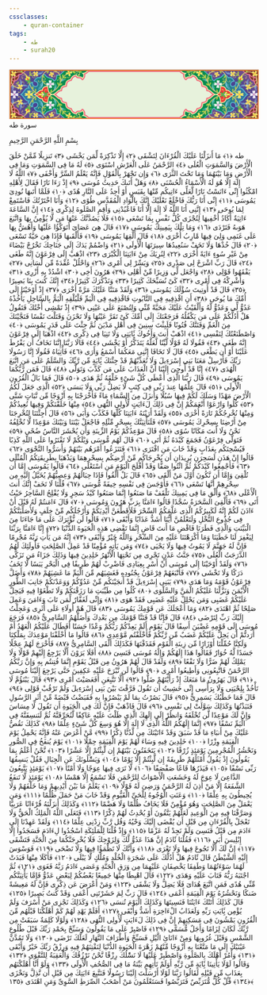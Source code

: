 ```yaml
---
cssclasses:
    - quran-container
tags:
    - طه
    - surah20
---
```

<div class="quran-container">
<span class="second-border"></span>
<span class="border"></span>
<div class="head-container">
<img src="https://raw.githubusercontent.com/LORDyyyyy/obsidian-the_quran_vault/main/src/webview/surah_head.png" height=100>
<div class="surah-name">
<span class="surah-name-fnt">سورة طه</span>
</div>
</div>
<div class="quran-content">
<div class="name-of-god"> <p> بِسْمِ اللَّهِ الرَّحْمَنِ الرَّحِيمِ </p></div>
<p>
<span class="sign" id="f1">طه <span>﴿</span>١<span>﴾</span></span>
<span class="sign" id="f2">مَا أَنزَلْنَا عَلَيْكَ الْقُرْءَانَ لِتَشْقَى <span>﴿</span>٢<span>﴾</span></span>
<span class="sign" id="f3">إِلَّا تَذْكِرَةً لِّمَن يَخْشَى <span>﴿</span>٣<span>﴾</span></span>
<span class="sign" id="f4">تَنزِيلًا مِّمَّنْ خَلَقَ الْأَرْضَ وَالسَّمَوَتِ الْعُلَى <span>﴿</span>٤<span>﴾</span></span>
<span class="sign" id="f5">الرَّحْمَنُ عَلَى الْعَرْشِ اسْتَوَى <span>﴿</span>٥<span>﴾</span></span>
<span class="sign" id="f6">لَهُ مَا فِى السَّمَوَتِ وَمَا فِى الْأَرْضِ وَمَا بَيْنَهُمَا وَمَا تَحْتَ الثَّرَى <span>﴿</span>٦<span>﴾</span></span>
<span class="sign" id="f7">وَإِن تَجْهَرْ بِالْقَوْلِ فَإِنَّهُ يَعْلَمُ السِّرَّ وَأَخْفَى <span>﴿</span>٧<span>﴾</span></span>
<span class="sign" id="f8">اللَّهُ لَا إِلَهَ إِلَّا هُوَ لَهُ الْأَسْمَاءُ الْحُسْنَى <span>﴿</span>٨<span>﴾</span></span>
<span class="sign" id="f9">وَهَلْ أَتَىكَ حَدِيثُ مُوسَى <span>﴿</span>٩<span>﴾</span></span>
<span class="sign" id="f10">إِذْ رَءَا نَارًا فَقَالَ لِأَهْلِهِ امْكُثُوا إِنِّى ءَانَسْتُ نَارًا لَّعَلِّى ءَاتِيكُم مِّنْهَا بِقَبَسٍ أَوْ أَجِدُ عَلَى النَّارِ هُدًى <span>﴿</span>١۰<span>﴾</span></span>
<span class="sign" id="f11">فَلَمَّا أَتَىهَا نُودِىَ يَمُوسَى <span>﴿</span>١١<span>﴾</span></span>
<span class="sign" id="f12">إِنِّى أَنَا رَبُّكَ فَاخْلَعْ نَعْلَيْكَ إِنَّكَ بِالْوَادِ الْمُقَدَّسِ طُوًى <span>﴿</span>١٢<span>﴾</span></span>
<span class="sign" id="f13">وَأَنَا اخْتَرْتُكَ فَاسْتَمِعْ لِمَا يُوحَى <span>﴿</span>١٣<span>﴾</span></span>
<span class="sign" id="f14">إِنَّنِى أَنَا اللَّهُ لَا إِلَهَ إِلَّا أَنَا فَاعْبُدْنِى وَأَقِمِ الصَّلَوةَ لِذِكْرِى <span>﴿</span>١٤<span>﴾</span></span>
<span class="sign" id="f15">إِنَّ السَّاعَةَ ءَاتِيَةٌ أَكَادُ أُخْفِيهَا لِتُجْزَى كُلُّ نَفْسٍ بِمَا تَسْعَى <span>﴿</span>١٥<span>﴾</span></span>
<span class="sign" id="f16">فَلَا يَصُدَّنَّكَ عَنْهَا مَن لَّا يُؤْمِنُ بِهَا وَاتَّبَعَ هَوَىهُ فَتَرْدَى <span>﴿</span>١٦<span>﴾</span></span>
<span class="sign" id="f17">وَمَا تِلْكَ بِيَمِينِكَ يَمُوسَى <span>﴿</span>١٧<span>﴾</span></span>
<span class="sign" id="f18">قَالَ هِىَ عَصَاىَ أَتَوَكَّؤُا عَلَيْهَا وَأَهُشُّ بِهَا عَلَى غَنَمِى وَلِىَ فِيهَا مََٔارِبُ أُخْرَى <span>﴿</span>١٨<span>﴾</span></span>
<span class="sign" id="f19">قَالَ أَلْقِهَا يَمُوسَى <span>﴿</span>١٩<span>﴾</span></span>
<span class="sign" id="f20">فَأَلْقَىهَا فَإِذَا هِىَ حَيَّةٌ تَسْعَى <span>﴿</span>٢۰<span>﴾</span></span>
<span class="sign" id="f21">قَالَ خُذْهَا وَلَا تَخَفْ سَنُعِيدُهَا سِيرَتَهَا الْأُولَى <span>﴿</span>٢١<span>﴾</span></span>
<span class="sign" id="f22">وَاضْمُمْ يَدَكَ إِلَى جَنَاحِكَ تَخْرُجْ بَيْضَاءَ مِنْ غَيْرِ سُوءٍ ءَايَةً أُخْرَى <span>﴿</span>٢٢<span>﴾</span></span>
<span class="sign" id="f23">لِنُرِيَكَ مِنْ ءَايَتِنَا الْكُبْرَى <span>﴿</span>٢٣<span>﴾</span></span>
<span class="sign" id="f24">اذْهَبْ إِلَى فِرْعَوْنَ إِنَّهُ طَغَى <span>﴿</span>٢٤<span>﴾</span></span>
<span class="sign" id="f25">قَالَ رَبِّ اشْرَحْ لِى صَدْرِى <span>﴿</span>٢٥<span>﴾</span></span>
<span class="sign" id="f26">وَيَسِّرْ لِى أَمْرِى <span>﴿</span>٢٦<span>﴾</span></span>
<span class="sign" id="f27">وَاحْلُلْ عُقْدَةً مِّن لِّسَانِى <span>﴿</span>٢٧<span>﴾</span></span>
<span class="sign" id="f28">يَفْقَهُوا قَوْلِى <span>﴿</span>٢٨<span>﴾</span></span>
<span class="sign" id="f29">وَاجْعَل لِّى وَزِيرًا مِّنْ أَهْلِى <span>﴿</span>٢٩<span>﴾</span></span>
<span class="sign" id="f30">هَرُونَ أَخِى <span>﴿</span>٣۰<span>﴾</span></span>
<span class="sign" id="f31">اشْدُدْ بِهِ أَزْرِى <span>﴿</span>٣١<span>﴾</span></span>
<span class="sign" id="f32">وَأَشْرِكْهُ فِى أَمْرِى <span>﴿</span>٣٢<span>﴾</span></span>
<span class="sign" id="f33">كَىْ نُسَبِّحَكَ كَثِيرًا <span>﴿</span>٣٣<span>﴾</span></span>
<span class="sign" id="f34">وَنَذْكُرَكَ كَثِيرًا <span>﴿</span>٣٤<span>﴾</span></span>
<span class="sign" id="f35">إِنَّكَ كُنتَ بِنَا بَصِيرًا <span>﴿</span>٣٥<span>﴾</span></span>
<span class="sign" id="f36">قَالَ قَدْ أُوتِيتَ سُؤْلَكَ يَمُوسَى <span>﴿</span>٣٦<span>﴾</span></span>
<span class="sign" id="f37">وَلَقَدْ مَنَنَّا عَلَيْكَ مَرَّةً أُخْرَى <span>﴿</span>٣٧<span>﴾</span></span>
<span class="sign" id="f38">إِذْ أَوْحَيْنَا إِلَى أُمِّكَ مَا يُوحَى <span>﴿</span>٣٨<span>﴾</span></span>
<span class="sign" id="f39">أَنِ اقْذِفِيهِ فِى التَّابُوتِ فَاقْذِفِيهِ فِى الْيَمِّ فَلْيُلْقِهِ الْيَمُّ بِالسَّاحِلِ يَأْخُذْهُ عَدُوٌّ لِّى وَعَدُوٌّ لَّهُ وَأَلْقَيْتُ عَلَيْكَ مَحَبَّةً مِّنِّى وَلِتُصْنَعَ عَلَى عَيْنِى <span>﴿</span>٣٩<span>﴾</span></span>
<span class="sign" id="f40">إِذْ تَمْشِى أُخْتُكَ فَتَقُولُ هَلْ أَدُلُّكُمْ عَلَى مَن يَكْفُلُهُ فَرَجَعْنَكَ إِلَى أُمِّكَ كَىْ تَقَرَّ عَيْنُهَا وَلَا تَحْزَنَ وَقَتَلْتَ نَفْسًا فَنَجَّيْنَكَ مِنَ الْغَمِّ وَفَتَنَّكَ فُتُونًا فَلَبِثْتَ سِنِينَ فِى أَهْلِ مَدْيَنَ ثُمَّ جِئْتَ عَلَى قَدَرٍ يَمُوسَى <span>﴿</span>٤۰<span>﴾</span></span>
<span class="sign" id="f41">وَاصْطَنَعْتُكَ لِنَفْسِى <span>﴿</span>٤١<span>﴾</span></span>
<span class="sign" id="f42">اذْهَبْ أَنتَ وَأَخُوكَ بَِٔايَتِى وَلَا تَنِيَا فِى ذِكْرِى <span>﴿</span>٤٢<span>﴾</span></span>
<span class="sign" id="f43">اذْهَبَا إِلَى فِرْعَوْنَ إِنَّهُ طَغَى <span>﴿</span>٤٣<span>﴾</span></span>
<span class="sign" id="f44">فَقُولَا لَهُ قَوْلًا لَّيِّنًا لَّعَلَّهُ يَتَذَكَّرُ أَوْ يَخْشَى <span>﴿</span>٤٤<span>﴾</span></span>
<span class="sign" id="f45">قَالَا رَبَّنَا إِنَّنَا نَخَافُ أَن يَفْرُطَ عَلَيْنَا أَوْ أَن يَطْغَى <span>﴿</span>٤٥<span>﴾</span></span>
<span class="sign" id="f46">قَالَ لَا تَخَافَا إِنَّنِى مَعَكُمَا أَسْمَعُ وَأَرَى <span>﴿</span>٤٦<span>﴾</span></span>
<span class="sign" id="f47">فَأْتِيَاهُ فَقُولَا إِنَّا رَسُولَا رَبِّكَ فَأَرْسِلْ مَعَنَا بَنِى إِسْرَءِيلَ وَلَا تُعَذِّبْهُمْ قَدْ جِئْنَكَ بَِٔايَةٍ مِّن رَّبِّكَ وَالسَّلَمُ عَلَى مَنِ اتَّبَعَ الْهُدَى <span>﴿</span>٤٧<span>﴾</span></span>
<span class="sign" id="f48">إِنَّا قَدْ أُوحِىَ إِلَيْنَا أَنَّ الْعَذَابَ عَلَى مَن كَذَّبَ وَتَوَلَّى <span>﴿</span>٤٨<span>﴾</span></span>
<span class="sign" id="f49">قَالَ فَمَن رَّبُّكُمَا يَمُوسَى <span>﴿</span>٤٩<span>﴾</span></span>
<span class="sign" id="f50">قَالَ رَبُّنَا الَّذِى أَعْطَى كُلَّ شَىْءٍ خَلْقَهُ ثُمَّ هَدَى <span>﴿</span>٥۰<span>﴾</span></span>
<span class="sign" id="f51">قَالَ فَمَا بَالُ الْقُرُونِ الْأُولَى <span>﴿</span>٥١<span>﴾</span></span>
<span class="sign" id="f52">قَالَ عِلْمُهَا عِندَ رَبِّى فِى كِتَبٍ لَّا يَضِلُّ رَبِّى وَلَا يَنسَى <span>﴿</span>٥٢<span>﴾</span></span>
<span class="sign" id="f53">الَّذِى جَعَلَ لَكُمُ الْأَرْضَ مَهْدًا وَسَلَكَ لَكُمْ فِيهَا سُبُلًا وَأَنزَلَ مِنَ السَّمَاءِ مَاءً فَأَخْرَجْنَا بِهِ أَزْوَجًا مِّن نَّبَاتٍ شَتَّى <span>﴿</span>٥٣<span>﴾</span></span>
<span class="sign" id="f54">كُلُوا وَارْعَوْا أَنْعَمَكُمْ إِنَّ فِى ذَلِكَ لَءَايَتٍ لِّأُولِى النُّهَى <span>﴿</span>٥٤<span>﴾</span></span>
<span class="sign" id="f55">مِنْهَا خَلَقْنَكُمْ وَفِيهَا نُعِيدُكُمْ وَمِنْهَا نُخْرِجُكُمْ تَارَةً أُخْرَى <span>﴿</span>٥٥<span>﴾</span></span>
<span class="sign" id="f56">وَلَقَدْ أَرَيْنَهُ ءَايَتِنَا كُلَّهَا فَكَذَّبَ وَأَبَى <span>﴿</span>٥٦<span>﴾</span></span>
<span class="sign" id="f57">قَالَ أَجِئْتَنَا لِتُخْرِجَنَا مِنْ أَرْضِنَا بِسِحْرِكَ يَمُوسَى <span>﴿</span>٥٧<span>﴾</span></span>
<span class="sign" id="f58">فَلَنَأْتِيَنَّكَ بِسِحْرٍ مِّثْلِهِ فَاجْعَلْ بَيْنَنَا وَبَيْنَكَ مَوْعِدًا لَّا نُخْلِفُهُ نَحْنُ وَلَا أَنتَ مَكَانًا سُوًى <span>﴿</span>٥٨<span>﴾</span></span>
<span class="sign" id="f59">قَالَ مَوْعِدُكُمْ يَوْمُ الزِّينَةِ وَأَن يُحْشَرَ النَّاسُ ضُحًى <span>﴿</span>٥٩<span>﴾</span></span>
<span class="sign" id="f60">فَتَوَلَّى فِرْعَوْنُ فَجَمَعَ كَيْدَهُ ثُمَّ أَتَى <span>﴿</span>٦۰<span>﴾</span></span>
<span class="sign" id="f61">قَالَ لَهُم مُّوسَى وَيْلَكُمْ لَا تَفْتَرُوا عَلَى اللَّهِ كَذِبًا فَيُسْحِتَكُم بِعَذَابٍ وَقَدْ خَابَ مَنِ افْتَرَى <span>﴿</span>٦١<span>﴾</span></span>
<span class="sign" id="f62">فَتَنَزَعُوا أَمْرَهُم بَيْنَهُمْ وَأَسَرُّوا النَّجْوَى <span>﴿</span>٦٢<span>﴾</span></span>
<span class="sign" id="f63">قَالُوا إِنْ هَذَنِ لَسَحِرَنِ يُرِيدَانِ أَن يُخْرِجَاكُم مِّنْ أَرْضِكُم بِسِحْرِهِمَا وَيَذْهَبَا بِطَرِيقَتِكُمُ الْمُثْلَى <span>﴿</span>٦٣<span>﴾</span></span>
<span class="sign" id="f64">فَأَجْمِعُوا كَيْدَكُمْ ثُمَّ ائْتُوا صَفًّا وَقَدْ أَفْلَحَ الْيَوْمَ مَنِ اسْتَعْلَى <span>﴿</span>٦٤<span>﴾</span></span>
<span class="sign" id="f65">قَالُوا يَمُوسَى إِمَّا أَن تُلْقِىَ وَإِمَّا أَن نَّكُونَ أَوَّلَ مَنْ أَلْقَى <span>﴿</span>٦٥<span>﴾</span></span>
<span class="sign" id="f66">قَالَ بَلْ أَلْقُوا فَإِذَا حِبَالُهُمْ وَعِصِيُّهُمْ يُخَيَّلُ إِلَيْهِ مِن سِحْرِهِمْ أَنَّهَا تَسْعَى <span>﴿</span>٦٦<span>﴾</span></span>
<span class="sign" id="f67">فَأَوْجَسَ فِى نَفْسِهِ خِيفَةً مُّوسَى <span>﴿</span>٦٧<span>﴾</span></span>
<span class="sign" id="f68">قُلْنَا لَا تَخَفْ إِنَّكَ أَنتَ الْأَعْلَى <span>﴿</span>٦٨<span>﴾</span></span>
<span class="sign" id="f69">وَأَلْقِ مَا فِى يَمِينِكَ تَلْقَفْ مَا صَنَعُوا إِنَّمَا صَنَعُوا كَيْدُ سَحِرٍ وَلَا يُفْلِحُ السَّاحِرُ حَيْثُ أَتَى <span>﴿</span>٦٩<span>﴾</span></span>
<span class="sign" id="f70">فَأُلْقِىَ السَّحَرَةُ سُجَّدًا قَالُوا ءَامَنَّا بِرَبِّ هَرُونَ وَمُوسَى <span>﴿</span>٧۰<span>﴾</span></span>
<span class="sign" id="f71">قَالَ ءَامَنتُمْ لَهُ قَبْلَ أَنْ ءَاذَنَ لَكُمْ إِنَّهُ لَكَبِيرُكُمُ الَّذِى عَلَّمَكُمُ السِّحْرَ فَلَأُقَطِّعَنَّ أَيْدِيَكُمْ وَأَرْجُلَكُم مِّنْ خِلَفٍ وَلَأُصَلِّبَنَّكُمْ فِى جُذُوعِ النَّخْلِ وَلَتَعْلَمُنَّ أَيُّنَا أَشَدُّ عَذَابًا وَأَبْقَى <span>﴿</span>٧١<span>﴾</span></span>
<span class="sign" id="f72">قَالُوا لَن نُّؤْثِرَكَ عَلَى مَا جَاءَنَا مِنَ الْبَيِّنَتِ وَالَّذِى فَطَرَنَا فَاقْضِ مَا أَنتَ قَاضٍ إِنَّمَا تَقْضِى هَذِهِ الْحَيَوةَ الدُّنْيَا <span>﴿</span>٧٢<span>﴾</span></span>
<span class="sign" id="f73">إِنَّا ءَامَنَّا بِرَبِّنَا لِيَغْفِرَ لَنَا خَطَيَنَا وَمَا أَكْرَهْتَنَا عَلَيْهِ مِنَ السِّحْرِ وَاللَّهُ خَيْرٌ وَأَبْقَى <span>﴿</span>٧٣<span>﴾</span></span>
<span class="sign" id="f74">إِنَّهُ مَن يَأْتِ رَبَّهُ مُجْرِمًا فَإِنَّ لَهُ جَهَنَّمَ لَا يَمُوتُ فِيهَا وَلَا يَحْيَى <span>﴿</span>٧٤<span>﴾</span></span>
<span class="sign" id="f75">وَمَن يَأْتِهِ مُؤْمِنًا قَدْ عَمِلَ الصَّلِحَتِ فَأُولَئِكَ لَهُمُ الدَّرَجَتُ الْعُلَى <span>﴿</span>٧٥<span>﴾</span></span>
<span class="sign" id="f76">جَنَّتُ عَدْنٍ تَجْرِى مِن تَحْتِهَا الْأَنْهَرُ خَلِدِينَ فِيهَا وَذَلِكَ جَزَاءُ مَن تَزَكَّى <span>﴿</span>٧٦<span>﴾</span></span>
<span class="sign" id="f77">وَلَقَدْ أَوْحَيْنَا إِلَى مُوسَى أَنْ أَسْرِ بِعِبَادِى فَاضْرِبْ لَهُمْ طَرِيقًا فِى الْبَحْرِ يَبَسًا لَّا تَخَفُ دَرَكًا وَلَا تَخْشَى <span>﴿</span>٧٧<span>﴾</span></span>
<span class="sign" id="f78">فَأَتْبَعَهُمْ فِرْعَوْنُ بِجُنُودِهِ فَغَشِيَهُم مِّنَ الْيَمِّ مَا غَشِيَهُمْ <span>﴿</span>٧٨<span>﴾</span></span>
<span class="sign" id="f79">وَأَضَلَّ فِرْعَوْنُ قَوْمَهُ وَمَا هَدَى <span>﴿</span>٧٩<span>﴾</span></span>
<span class="sign" id="f80">يَبَنِى إِسْرَءِيلَ قَدْ أَنجَيْنَكُم مِّنْ عَدُوِّكُمْ وَوَعَدْنَكُمْ جَانِبَ الطُّورِ الْأَيْمَنَ وَنَزَّلْنَا عَلَيْكُمُ الْمَنَّ وَالسَّلْوَى <span>﴿</span>٨۰<span>﴾</span></span>
<span class="sign" id="f81">كُلُوا مِن طَيِّبَتِ مَا رَزَقْنَكُمْ وَلَا تَطْغَوْا فِيهِ فَيَحِلَّ عَلَيْكُمْ غَضَبِى وَمَن يَحْلِلْ عَلَيْهِ غَضَبِى فَقَدْ هَوَى <span>﴿</span>٨١<span>﴾</span></span>
<span class="sign" id="f82">وَإِنِّى لَغَفَّارٌ لِّمَن تَابَ وَءَامَنَ وَعَمِلَ صَلِحًا ثُمَّ اهْتَدَى <span>﴿</span>٨٢<span>﴾</span></span>
<span class="sign" id="f83">وَمَا أَعْجَلَكَ عَن قَوْمِكَ يَمُوسَى <span>﴿</span>٨٣<span>﴾</span></span>
<span class="sign" id="f84">قَالَ هُمْ أُولَاءِ عَلَى أَثَرِى وَعَجِلْتُ إِلَيْكَ رَبِّ لِتَرْضَى <span>﴿</span>٨٤<span>﴾</span></span>
<span class="sign" id="f85">قَالَ فَإِنَّا قَدْ فَتَنَّا قَوْمَكَ مِن بَعْدِكَ وَأَضَلَّهُمُ السَّامِرِىُّ <span>﴿</span>٨٥<span>﴾</span></span>
<span class="sign" id="f86">فَرَجَعَ مُوسَى إِلَى قَوْمِهِ غَضْبَنَ أَسِفًا قَالَ يَقَوْمِ أَلَمْ يَعِدْكُمْ رَبُّكُمْ وَعْدًا حَسَنًا أَفَطَالَ عَلَيْكُمُ الْعَهْدُ أَمْ أَرَدتُّمْ أَن يَحِلَّ عَلَيْكُمْ غَضَبٌ مِّن رَّبِّكُمْ فَأَخْلَفْتُم مَّوْعِدِى <span>﴿</span>٨٦<span>﴾</span></span>
<span class="sign" id="f87">قَالُوا مَا أَخْلَفْنَا مَوْعِدَكَ بِمَلْكِنَا وَلَكِنَّا حُمِّلْنَا أَوْزَارًا مِّن زِينَةِ الْقَوْمِ فَقَذَفْنَهَا فَكَذَلِكَ أَلْقَى السَّامِرِىُّ <span>﴿</span>٨٧<span>﴾</span></span>
<span class="sign" id="f88">فَأَخْرَجَ لَهُمْ عِجْلًا جَسَدًا لَّهُ خُوَارٌ فَقَالُوا هَذَا إِلَهُكُمْ وَإِلَهُ مُوسَى فَنَسِىَ <span>﴿</span>٨٨<span>﴾</span></span>
<span class="sign" id="f89">أَفَلَا يَرَوْنَ أَلَّا يَرْجِعُ إِلَيْهِمْ قَوْلًا وَلَا يَمْلِكُ لَهُمْ ضَرًّا وَلَا نَفْعًا <span>﴿</span>٨٩<span>﴾</span></span>
<span class="sign" id="f90">وَلَقَدْ قَالَ لَهُمْ هَرُونُ مِن قَبْلُ يَقَوْمِ إِنَّمَا فُتِنتُم بِهِ وَإِنَّ رَبَّكُمُ الرَّحْمَنُ فَاتَّبِعُونِى وَأَطِيعُوا أَمْرِى <span>﴿</span>٩۰<span>﴾</span></span>
<span class="sign" id="f91">قَالُوا لَن نَّبْرَحَ عَلَيْهِ عَكِفِينَ حَتَّى يَرْجِعَ إِلَيْنَا مُوسَى <span>﴿</span>٩١<span>﴾</span></span>
<span class="sign" id="f92">قَالَ يَهَرُونُ مَا مَنَعَكَ إِذْ رَأَيْتَهُمْ ضَلُّوا <span>﴿</span>٩٢<span>﴾</span></span>
<span class="sign" id="f93">أَلَّا تَتَّبِعَنِ أَفَعَصَيْتَ أَمْرِى <span>﴿</span>٩٣<span>﴾</span></span>
<span class="sign" id="f94">قَالَ يَبْنَؤُمَّ لَا تَأْخُذْ بِلِحْيَتِى وَلَا بِرَأْسِى إِنِّى خَشِيتُ أَن تَقُولَ فَرَّقْتَ بَيْنَ بَنِى إِسْرَءِيلَ وَلَمْ تَرْقُبْ قَوْلِى <span>﴿</span>٩٤<span>﴾</span></span>
<span class="sign" id="f95">قَالَ فَمَا خَطْبُكَ يَسَمِرِىُّ <span>﴿</span>٩٥<span>﴾</span></span>
<span class="sign" id="f96">قَالَ بَصُرْتُ بِمَا لَمْ يَبْصُرُوا بِهِ فَقَبَضْتُ قَبْضَةً مِّنْ أَثَرِ الرَّسُولِ فَنَبَذْتُهَا وَكَذَلِكَ سَوَّلَتْ لِى نَفْسِى <span>﴿</span>٩٦<span>﴾</span></span>
<span class="sign" id="f97">قَالَ فَاذْهَبْ فَإِنَّ لَكَ فِى الْحَيَوةِ أَن تَقُولَ لَا مِسَاسَ وَإِنَّ لَكَ مَوْعِدًا لَّن تُخْلَفَهُ وَانظُرْ إِلَى إِلَهِكَ الَّذِى ظَلْتَ عَلَيْهِ عَاكِفًا لَّنُحَرِّقَنَّهُ ثُمَّ لَنَنسِفَنَّهُ فِى الْيَمِّ نَسْفًا <span>﴿</span>٩٧<span>﴾</span></span>
<span class="sign" id="f98">إِنَّمَا إِلَهُكُمُ اللَّهُ الَّذِى لَا إِلَهَ إِلَّا هُوَ وَسِعَ كُلَّ شَىْءٍ عِلْمًا <span>﴿</span>٩٨<span>﴾</span></span>
<span class="sign" id="f99">كَذَلِكَ نَقُصُّ عَلَيْكَ مِنْ أَنبَاءِ مَا قَدْ سَبَقَ وَقَدْ ءَاتَيْنَكَ مِن لَّدُنَّا ذِكْرًا <span>﴿</span>٩٩<span>﴾</span></span>
<span class="sign" id="f100">مَّنْ أَعْرَضَ عَنْهُ فَإِنَّهُ يَحْمِلُ يَوْمَ الْقِيَمَةِ وِزْرًا <span>﴿</span>١۰۰<span>﴾</span></span>
<span class="sign" id="f101">خَلِدِينَ فِيهِ وَسَاءَ لَهُمْ يَوْمَ الْقِيَمَةِ حِمْلًا <span>﴿</span>١۰١<span>﴾</span></span>
<span class="sign" id="f102">يَوْمَ يُنفَخُ فِى الصُّورِ وَنَحْشُرُ الْمُجْرِمِينَ يَوْمَئِذٍ زُرْقًا <span>﴿</span>١۰٢<span>﴾</span></span>
<span class="sign" id="f103">يَتَخَفَتُونَ بَيْنَهُمْ إِن لَّبِثْتُمْ إِلَّا عَشْرًا <span>﴿</span>١۰٣<span>﴾</span></span>
<span class="sign" id="f104">نَّحْنُ أَعْلَمُ بِمَا يَقُولُونَ إِذْ يَقُولُ أَمْثَلُهُمْ طَرِيقَةً إِن لَّبِثْتُمْ إِلَّا يَوْمًا <span>﴿</span>١۰٤<span>﴾</span></span>
<span class="sign" id="f105">وَيَسَْٔلُونَكَ عَنِ الْجِبَالِ فَقُلْ يَنسِفُهَا رَبِّى نَسْفًا <span>﴿</span>١۰٥<span>﴾</span></span>
<span class="sign" id="f106">فَيَذَرُهَا قَاعًا صَفْصَفًا <span>﴿</span>١۰٦<span>﴾</span></span>
<span class="sign" id="f107">لَّا تَرَى فِيهَا عِوَجًا وَلَا أَمْتًا <span>﴿</span>١۰٧<span>﴾</span></span>
<span class="sign" id="f108">يَوْمَئِذٍ يَتَّبِعُونَ الدَّاعِىَ لَا عِوَجَ لَهُ وَخَشَعَتِ الْأَصْوَاتُ لِلرَّحْمَنِ فَلَا تَسْمَعُ إِلَّا هَمْسًا <span>﴿</span>١۰٨<span>﴾</span></span>
<span class="sign" id="f109">يَوْمَئِذٍ لَّا تَنفَعُ الشَّفَعَةُ إِلَّا مَنْ أَذِنَ لَهُ الرَّحْمَنُ وَرَضِىَ لَهُ قَوْلًا <span>﴿</span>١۰٩<span>﴾</span></span>
<span class="sign" id="f110">يَعْلَمُ مَا بَيْنَ أَيْدِيهِمْ وَمَا خَلْفَهُمْ وَلَا يُحِيطُونَ بِهِ عِلْمًا <span>﴿</span>١١۰<span>﴾</span></span>
<span class="sign" id="f111">وَعَنَتِ الْوُجُوهُ لِلْحَىِّ الْقَيُّومِ وَقَدْ خَابَ مَنْ حَمَلَ ظُلْمًا <span>﴿</span>١١١<span>﴾</span></span>
<span class="sign" id="f112">وَمَن يَعْمَلْ مِنَ الصَّلِحَتِ وَهُوَ مُؤْمِنٌ فَلَا يَخَافُ ظُلْمًا وَلَا هَضْمًا <span>﴿</span>١١٢<span>﴾</span></span>
<span class="sign" id="f113">وَكَذَلِكَ أَنزَلْنَهُ قُرْءَانًا عَرَبِيًّا وَصَرَّفْنَا فِيهِ مِنَ الْوَعِيدِ لَعَلَّهُمْ يَتَّقُونَ أَوْ يُحْدِثُ لَهُمْ ذِكْرًا <span>﴿</span>١١٣<span>﴾</span></span>
<span class="sign" id="f114">فَتَعَلَى اللَّهُ الْمَلِكُ الْحَقُّ وَلَا تَعْجَلْ بِالْقُرْءَانِ مِن قَبْلِ أَن يُقْضَى إِلَيْكَ وَحْيُهُ وَقُل رَّبِّ زِدْنِى عِلْمًا <span>﴿</span>١١٤<span>﴾</span></span>
<span class="sign" id="f115">وَلَقَدْ عَهِدْنَا إِلَى ءَادَمَ مِن قَبْلُ فَنَسِىَ وَلَمْ نَجِدْ لَهُ عَزْمًا <span>﴿</span>١١٥<span>﴾</span></span>
<span class="sign" id="f116">وَإِذْ قُلْنَا لِلْمَلَئِكَةِ اسْجُدُوا لِءَادَمَ فَسَجَدُوا إِلَّا إِبْلِيسَ أَبَى <span>﴿</span>١١٦<span>﴾</span></span>
<span class="sign" id="f117">فَقُلْنَا ئََادَمُ إِنَّ هَذَا عَدُوٌّ لَّكَ وَلِزَوْجِكَ فَلَا يُخْرِجَنَّكُمَا مِنَ الْجَنَّةِ فَتَشْقَى <span>﴿</span>١١٧<span>﴾</span></span>
<span class="sign" id="f118">إِنَّ لَكَ أَلَّا تَجُوعَ فِيهَا وَلَا تَعْرَى <span>﴿</span>١١٨<span>﴾</span></span>
<span class="sign" id="f119">وَأَنَّكَ لَا تَظْمَؤُا فِيهَا وَلَا تَضْحَى <span>﴿</span>١١٩<span>﴾</span></span>
<span class="sign" id="f120">فَوَسْوَسَ إِلَيْهِ الشَّيْطَنُ قَالَ ئََادَمُ هَلْ أَدُلُّكَ عَلَى شَجَرَةِ الْخُلْدِ وَمُلْكٍ لَّا يَبْلَى <span>﴿</span>١٢۰<span>﴾</span></span>
<span class="sign" id="f121">فَأَكَلَا مِنْهَا فَبَدَتْ لَهُمَا سَوْءَتُهُمَا وَطَفِقَا يَخْصِفَانِ عَلَيْهِمَا مِن وَرَقِ الْجَنَّةِ وَعَصَى ءَادَمُ رَبَّهُ فَغَوَى <span>﴿</span>١٢١<span>﴾</span></span>
<span class="sign" id="f122">ثُمَّ اجْتَبَهُ رَبُّهُ فَتَابَ عَلَيْهِ وَهَدَى <span>﴿</span>١٢٢<span>﴾</span></span>
<span class="sign" id="f123">قَالَ اهْبِطَا مِنْهَا جَمِيعًا بَعْضُكُمْ لِبَعْضٍ عَدُوٌّ فَإِمَّا يَأْتِيَنَّكُم مِّنِّى هُدًى فَمَنِ اتَّبَعَ هُدَاىَ فَلَا يَضِلُّ وَلَا يَشْقَى <span>﴿</span>١٢٣<span>﴾</span></span>
<span class="sign" id="f124">وَمَنْ أَعْرَضَ عَن ذِكْرِى فَإِنَّ لَهُ مَعِيشَةً ضَنكًا وَنَحْشُرُهُ يَوْمَ الْقِيَمَةِ أَعْمَى <span>﴿</span>١٢٤<span>﴾</span></span>
<span class="sign" id="f125">قَالَ رَبِّ لِمَ حَشَرْتَنِى أَعْمَى وَقَدْ كُنتُ بَصِيرًا <span>﴿</span>١٢٥<span>﴾</span></span>
<span class="sign" id="f126">قَالَ كَذَلِكَ أَتَتْكَ ءَايَتُنَا فَنَسِيتَهَا وَكَذَلِكَ الْيَوْمَ تُنسَى <span>﴿</span>١٢٦<span>﴾</span></span>
<span class="sign" id="f127">وَكَذَلِكَ نَجْزِى مَنْ أَسْرَفَ وَلَمْ يُؤْمِن بَِٔايَتِ رَبِّهِ وَلَعَذَابُ الْءَاخِرَةِ أَشَدُّ وَأَبْقَى <span>﴿</span>١٢٧<span>﴾</span></span>
<span class="sign" id="f128">أَفَلَمْ يَهْدِ لَهُمْ كَمْ أَهْلَكْنَا قَبْلَهُم مِّنَ الْقُرُونِ يَمْشُونَ فِى مَسَكِنِهِمْ إِنَّ فِى ذَلِكَ لَءَايَتٍ لِّأُولِى النُّهَى <span>﴿</span>١٢٨<span>﴾</span></span>
<span class="sign" id="f129">وَلَوْلَا كَلِمَةٌ سَبَقَتْ مِن رَّبِّكَ لَكَانَ لِزَامًا وَأَجَلٌ مُّسَمًّى <span>﴿</span>١٢٩<span>﴾</span></span>
<span class="sign" id="f130">فَاصْبِرْ عَلَى مَا يَقُولُونَ وَسَبِّحْ بِحَمْدِ رَبِّكَ قَبْلَ طُلُوعِ الشَّمْسِ وَقَبْلَ غُرُوبِهَا وَمِنْ ءَانَائِ الَّيْلِ فَسَبِّحْ وَأَطْرَافَ النَّهَارِ لَعَلَّكَ تَرْضَى <span>﴿</span>١٣۰<span>﴾</span></span>
<span class="sign" id="f131">وَلَا تَمُدَّنَّ عَيْنَيْكَ إِلَى مَا مَتَّعْنَا بِهِ أَزْوَجًا مِّنْهُمْ زَهْرَةَ الْحَيَوةِ الدُّنْيَا لِنَفْتِنَهُمْ فِيهِ وَرِزْقُ رَبِّكَ خَيْرٌ وَأَبْقَى <span>﴿</span>١٣١<span>﴾</span></span>
<span class="sign" id="f132">وَأْمُرْ أَهْلَكَ بِالصَّلَوةِ وَاصْطَبِرْ عَلَيْهَا لَا نَسَْٔلُكَ رِزْقًا نَّحْنُ نَرْزُقُكَ وَالْعَقِبَةُ لِلتَّقْوَى <span>﴿</span>١٣٢<span>﴾</span></span>
<span class="sign" id="f133">وَقَالُوا لَوْلَا يَأْتِينَا بَِٔايَةٍ مِّن رَّبِّهِ أَوَلَمْ تَأْتِهِم بَيِّنَةُ مَا فِى الصُّحُفِ الْأُولَى <span>﴿</span>١٣٣<span>﴾</span></span>
<span class="sign" id="f134">وَلَوْ أَنَّا أَهْلَكْنَهُم بِعَذَابٍ مِّن قَبْلِهِ لَقَالُوا رَبَّنَا لَوْلَا أَرْسَلْتَ إِلَيْنَا رَسُولًا فَنَتَّبِعَ ءَايَتِكَ مِن قَبْلِ أَن نَّذِلَّ وَنَخْزَى <span>﴿</span>١٣٤<span>﴾</span></span>
<span class="sign" id="f135">قُلْ كُلٌّ مُّتَرَبِّصٌ فَتَرَبَّصُوا فَسَتَعْلَمُونَ مَنْ أَصْحَبُ الصِّرَطِ السَّوِىِّ وَمَنِ اهْتَدَى <span>﴿</span>١٣٥<span>﴾</span></span>

</p>
</div>
<span class="border" style="margin-top:25px;"></span>
<span class="second-border-bottom"></span>
</div>
